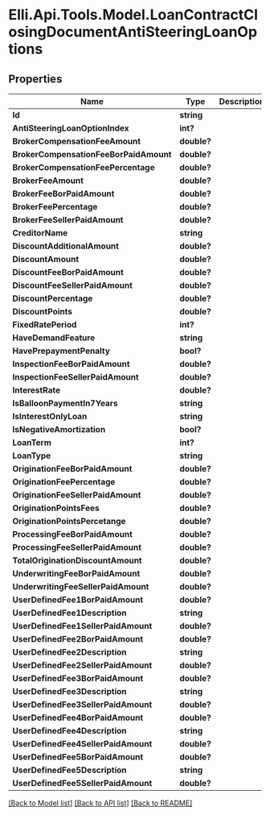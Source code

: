 # Elli.Api.Tools.Model.LoanContractClosingDocumentAntiSteeringLoanOptions
## Properties

Name | Type | Description | Notes
------------ | ------------- | ------------- | -------------
**Id** | **string** |  | [optional] 
**AntiSteeringLoanOptionIndex** | **int?** |  | [optional] 
**BrokerCompensationFeeAmount** | **double?** |  | [optional] 
**BrokerCompensationFeeBorPaidAmount** | **double?** |  | [optional] 
**BrokerCompensationFeePercentage** | **double?** |  | [optional] 
**BrokerFeeAmount** | **double?** |  | [optional] 
**BrokerFeeBorPaidAmount** | **double?** |  | [optional] 
**BrokerFeePercentage** | **double?** |  | [optional] 
**BrokerFeeSellerPaidAmount** | **double?** |  | [optional] 
**CreditorName** | **string** |  | [optional] 
**DiscountAdditionalAmount** | **double?** |  | [optional] 
**DiscountAmount** | **double?** |  | [optional] 
**DiscountFeeBorPaidAmount** | **double?** |  | [optional] 
**DiscountFeeSellerPaidAmount** | **double?** |  | [optional] 
**DiscountPercentage** | **double?** |  | [optional] 
**DiscountPoints** | **double?** |  | [optional] 
**FixedRatePeriod** | **int?** |  | [optional] 
**HaveDemandFeature** | **string** |  | [optional] 
**HavePrepaymentPenalty** | **bool?** |  | [optional] 
**InspectionFeeBorPaidAmount** | **double?** |  | [optional] 
**InspectionFeeSellerPaidAmount** | **double?** |  | [optional] 
**InterestRate** | **double?** |  | [optional] 
**IsBalloonPaymentIn7Years** | **string** |  | [optional] 
**IsInterestOnlyLoan** | **string** |  | [optional] 
**IsNegativeAmortization** | **bool?** |  | [optional] 
**LoanTerm** | **int?** |  | [optional] 
**LoanType** | **string** |  | [optional] 
**OriginationFeeBorPaidAmount** | **double?** |  | [optional] 
**OriginationFeePercentage** | **double?** |  | [optional] 
**OriginationFeeSellerPaidAmount** | **double?** |  | [optional] 
**OriginationPointsFees** | **double?** |  | [optional] 
**OriginationPointsPercetange** | **double?** |  | [optional] 
**ProcessingFeeBorPaidAmount** | **double?** |  | [optional] 
**ProcessingFeeSellerPaidAmount** | **double?** |  | [optional] 
**TotalOriginationDiscountAmount** | **double?** |  | [optional] 
**UnderwritingFeeBorPaidAmount** | **double?** |  | [optional] 
**UnderwritingFeeSellerPaidAmount** | **double?** |  | [optional] 
**UserDefinedFee1BorPaidAmount** | **double?** |  | [optional] 
**UserDefinedFee1Description** | **string** |  | [optional] 
**UserDefinedFee1SellerPaidAmount** | **double?** |  | [optional] 
**UserDefinedFee2BorPaidAmount** | **double?** |  | [optional] 
**UserDefinedFee2Description** | **string** |  | [optional] 
**UserDefinedFee2SellerPaidAmount** | **double?** |  | [optional] 
**UserDefinedFee3BorPaidAmount** | **double?** |  | [optional] 
**UserDefinedFee3Description** | **string** |  | [optional] 
**UserDefinedFee3SellerPaidAmount** | **double?** |  | [optional] 
**UserDefinedFee4BorPaidAmount** | **double?** |  | [optional] 
**UserDefinedFee4Description** | **string** |  | [optional] 
**UserDefinedFee4SellerPaidAmount** | **double?** |  | [optional] 
**UserDefinedFee5BorPaidAmount** | **double?** |  | [optional] 
**UserDefinedFee5Description** | **string** |  | [optional] 
**UserDefinedFee5SellerPaidAmount** | **double?** |  | [optional] 

[[Back to Model list]](../README.md#documentation-for-models) [[Back to API list]](../README.md#documentation-for-api-endpoints) [[Back to README]](../README.md)

